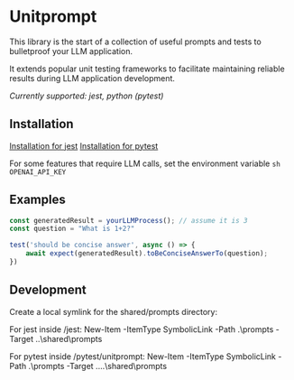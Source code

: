 # Unitprompt

This library is the start of a collection of useful prompts and tests to bulletproof your LLM application.

It extends popular unit testing frameworks to facilitate maintaining reliable results during LLM application development.

*Currently supported: jest, python (pytest)*

## Installation

[Installation for jest](jest/README.md)
[Installation for pytest](pytest/README.md)

For some features that require LLM calls, set the environment variable ```sh OPENAI_API_KEY ```

## Examples

```javascript
const generatedResult = yourLLMProcess(); // assume it is 3
const question = "What is 1+2?"

test('should be concise answer', async () => {
    await expect(generatedResult).toBeConciseAnswerTo(question);
})
```

## Development

Create a local symlink for the shared/prompts directory:

For jest inside /jest:
New-Item -ItemType SymbolicLink -Path .\prompts -Target ..\shared\prompts

For pytest inside /pytest/unitprompt:
New-Item -ItemType SymbolicLink -Path .\prompts -Target ..\..\shared\prompts

